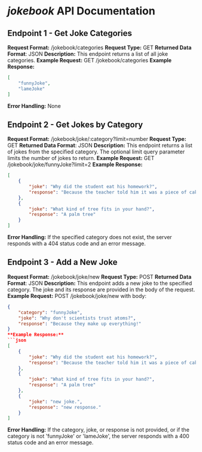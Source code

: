 # *jokebook* API Documentation
## Endpoint 1 - Get Joke Categories
**Request Format:**
/jokebook/categories
**Request Type:**
GET
**Returned Data Format**:
JSON 
**Description:**
This endpoint returns a list of all joke categories.
**Example Request:**
GET /jokebook/categories
**Example Response:**
```json
[
    "funnyJoke",
    "lameJoke"
]
```
**Error Handling:**
None

## Endpoint 2 - Get Jokes by Category
**Request Format:**
/jokebook/joke/:category?limit=number
**Request Type:**
GET
**Returned Data Format**:
JSON 
**Description:**
This endpoint returns a list of jokes from the specified category. The optional limit query parameter limits the number of jokes to return.
**Example Request:**
GET /jokebook/joke/funnyJoke?limit=2
**Example Response:**
```json
[
    {
        "joke": "Why did the student eat his homework?",
        "response": "Because the teacher told him it was a piece of cake!"
    },
    {
        "joke": "What kind of tree fits in your hand?",
        "response": "A palm tree"
    }
]
```
**Error Handling:**
If the specified category does not exist, the server responds with a 404 status code and an error message.

## Endpoint 3 - Add a New Joke
**Request Format:**
/jokebook/joke/new
**Request Type:**
POST
**Returned Data Format**:
JSON 
**Description:**
This endpoint adds a new joke to the specified category. The joke and its response are provided in the body of the request. 
**Example Request:**
POST /jokebook/joke/new with body:
```json
{
    "category": "funnyJoke",
    "joke": "Why don't scientists trust atoms?",
    "response": "Because they make up everything!"
}
**Example Response:**
```json
[
    {
        "joke": "Why did the student eat his homework?",
        "response": "Because the teacher told him it was a piece of cake!"
    },
    {
        "joke": "What kind of tree fits in your hand?",
        "response": "A palm tree"
    },
    {
        "joke": "new joke.",
        "response": "new response."
    }
]
```
**Error Handling:**
If the category, joke, or response is not provided, or if the category is not 'funnyJoke' or 'lameJoke', the server responds with a 400 status code and an error message.